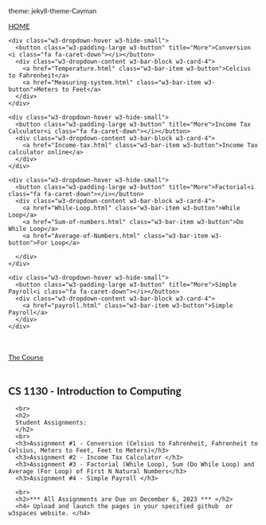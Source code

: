 <!DOCTYPE html>
theme: jekyll-theme-Cayman
<html lang="en">
<title>Introduction to Computing Website</title>
<meta charset="UTF-8">
<meta name="viewport" content="width=device-width, initial-scale=1">
<link rel="stylesheet" href="https://www.w3schools.com/w3css/4/w3.css">
<link rel="stylesheet" href="https://fonts.googleapis.com/css?family=Lato">
<link rel="stylesheet" href="https://cdnjs.cloudflare.com/ajax/libs/font-awesome/4.7.0/css/font-awesome.min.css">
<style>
body {font-family: "Lato", sans-serif}
.mySlides {display: none}
</style>
<body>

<!-- Navbar -->
<div class="w3-top">
  <div class="w3-bar w3-black w3-card">
    <a class="w3-bar-item w3-button w3-padding-large w3-hide-medium w3-hide-large w3-right" href="javascript:void(0)" onclick="myFunction()" title="Toggle Navigation Menu"><i class="fa fa-bars"></i></a>
    <a href="#" class="w3-bar-item w3-button w3-padding-large">HOME</a>
  
   
    <div class="w3-dropdown-hover w3-hide-small">
      <button class="w3-padding-large w3-button" title="More">Conversion <i class="fa fa-caret-down"></i></button>     
      <div class="w3-dropdown-content w3-bar-block w3-card-4">
        <a href="Temperature.html" class="w3-bar-item w3-button">Celcius to Fahrenheit</a>
        <a href="Measuring-system.html" class="w3-bar-item w3-button">Meters to Feet</a>
      </div>
    </div>

    <div class="w3-dropdown-hover w3-hide-small">
      <button class="w3-padding-large w3-button" title="More">Income Tax Calculator<i class="fa fa-caret-down"></i></button>     
      <div class="w3-dropdown-content w3-bar-block w3-card-4">
        <a href="Income-tax.html" class="w3-bar-item w3-button">Income Tax calculator online</a>
      </div>
    </div>

    <div class="w3-dropdown-hover w3-hide-small">
      <button class="w3-padding-large w3-button" title="More">Factorial<i class="fa fa-caret-down"></i></button>     
      <div class="w3-dropdown-content w3-bar-block w3-card-4">
        <a href="While-Loop.html" class="w3-bar-item w3-button">While Loop</a>
        <a href="Sum-of-numbers.html" class="w3-bar-item w3-button">Do While Loop</a>
        <a href="Average-of-Numbers.html" class="w3-bar-item w3-button">For Loop</a>
        
      </div>
    </div>

    <div class="w3-dropdown-hover w3-hide-small">
      <button class="w3-padding-large w3-button" title="More">Simple Payroll<i class="fa fa-caret-down"></i></button>     
      <div class="w3-dropdown-content w3-bar-block w3-card-4">
        <a href="payroll.html" class="w3-bar-item w3-button">Simple Payroll</a>                
      </div>
    </div>

  </div>
</div>

<!-- Navbar on small screens (remove the onclick attribute if you want the navbar to always show on top of the content when clicking on the links) -->
<div id="navDemo" class="w3-bar-block w3-black w3-hide w3-hide-large w3-hide-medium w3-top" style="margin-top:46px">
  <a href="#band" class="w3-bar-item w3-button w3-padding-large" onclick="myFunction()">The Course</a>
</div>

<!-- Page content -->
<div class="w3-content" style="max-width:2000px;margin-top:46px">

   <!-- The Band Section -->
  <div class="w3-container w3-content w3-center w3-padding-64" style="max-width:800px" id="band">
    <h2 class="w3-wide">CS 1130 - Introduction to Computing</h2>
    
      <br>
      <h2>
      Student Assignments:  
      </h2>
      <br>
      <h3>Assignment #1 - Conversion (Celsius to Fahrenheit, Fahrenheit to Celsius, Meters to Feet, Feet to Meters)</h3>
      <h3>Assignment #2 - Income Tax Calculator </h3>
      <h3>Assignment #3 - Factorial (While Loop), Sum (Do While Loop) and Average (For Loop) of First N Natural Numbers</h3>
      <h3>Assignment #4 - Simple Payroll </h3>

      <br>
      <h2>*** All Assignments are Due on December 6, 2023 *** </h2>
      <h4> Upload and launch the pages in your specified github  or w3spaces website. </h4>
     


  </div>

  
<!-- End Page Content -->
</div>

<script>
// Automatic Slideshow - change image every 4 seconds
var myIndex = 0;
carousel();

function carousel() {
  var i;
  var x = document.getElementsByClassName("mySlides");
  for (i = 0; i < x.length; i++) {
    x[i].style.display = "none";  
  }
  myIndex++;
  if (myIndex > x.length) {myIndex = 1}    
  x[myIndex-1].style.display = "block";  
  setTimeout(carousel, 4000);    
}

// Used to toggle the menu on small screens when clicking on the menu button
function myFunction() {
  var x = document.getElementById("navDemo");
  if (x.className.indexOf("w3-show") == -1) {
    x.className += " w3-show";
  } else { 
    x.className = x.className.replace(" w3-show", "");
  }
}

// When the user clicks anywhere outside of the modal, close it
var modal = document.getElementById('ticketModal');
window.onclick = function(event) {
  if (event.target == modal) {
    modal.style.display = "none";
  }
}
</script>

</body>
</html>
